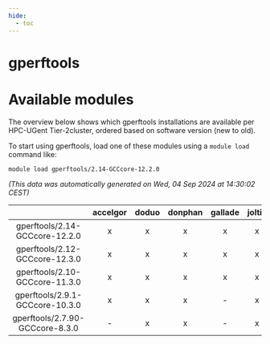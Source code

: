 ```yaml
---
hide:
  - toc
---
```


gperftools
==========

# Available modules


The overview below shows which gperftools installations are available per HPC-UGent Tier-2cluster, ordered based on software version (new to old).

To start using gperftools, load one of these modules using a `module load` command like:

```shell
module load gperftools/2.14-GCCcore-12.2.0
```

*(This data was automatically generated on Wed, 04 Sep 2024 at 14:30:02 CEST)*  

| |accelgor|doduo|donphan|gallade|joltik|shinx|skitty|
| :---: | :---: | :---: | :---: | :---: | :---: | :---: | :---: |
|gperftools/2.14-GCCcore-12.2.0|x|x|x|x|x|-|x|
|gperftools/2.12-GCCcore-12.3.0|x|x|x|x|x|x|x|
|gperftools/2.10-GCCcore-11.3.0|x|x|x|x|x|-|x|
|gperftools/2.9.1-GCCcore-10.3.0|x|x|x|-|x|-|x|
|gperftools/2.7.90-GCCcore-8.3.0|-|x|x|-|x|-|x|
